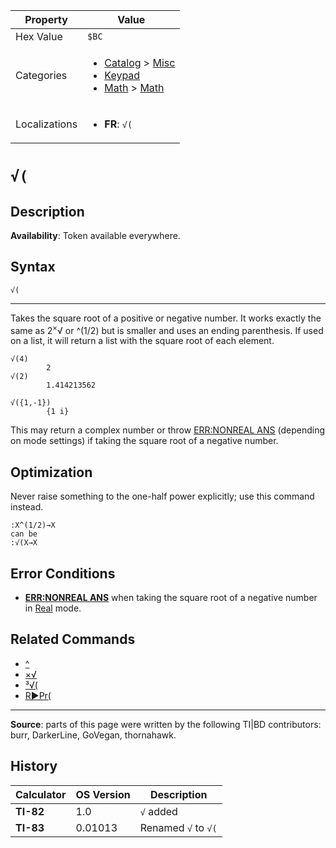 | Property      | Value |
|---------------|-------|
| Hex Value     | `$BC`|
| Categories    | <ul><li>[Catalog](<../categories/Catalog.md>) > [Misc](<../categories/Catalog.md#Misc>)</li><li>[Keypad](<../categories/Keypad.md>)</li><li>[Math](<../categories/Math.md>) > [Math](<../categories/Math.md#Math>)</li></ul> |
| Localizations | <ul><li><b>FR</b>: `√(`</li></ul> |

# `√(`

## Description



<b>Availability</b>: Token available everywhere.

## Syntax
`√(`

<hr>

Takes the square root of a positive or negative number. It works exactly the same as 2<sup>×</sup>√ or ^(1/2) but is smaller and uses an ending parenthesis. If used on a list, it will return a list with the square root of each element.

```ti-basic
√(4)
        2
√(2)
        1.414213562

√({1,-1})
        {1 i}
```

This may return a complex number or throw [ERR:NONREAL ANS](errors#nonrealans) (depending on mode settings) if taking the square root of a negative number.

## Optimization

Never raise something to the one-half power explicitly; use this command instead.

```ti-basic
:X^(1/2)→X
can be
:√(X→X
```

## Error Conditions

*   **[ERR:NONREAL ANS](errors#nonrealans)** when taking the square root of a negative number in [Real](real-mode) mode.

## Related Commands

*   [^](^.md)
*   [×√](×√.md)
*   [³√(](³√\(.md)
*   [R►Pr(](R►Pr\(.md)

* * *

**Source**: parts of this page were written by the following TI|BD contributors: burr, DarkerLine, GoVegan, thornahawk.

## History
| Calculator | OS Version | Description |
|------------|------------|-------------|
| <b>TI-82</b> | 1.0 | `√` added |
| <b>TI-83</b> | 0.01013 | Renamed `√` to `√(`


